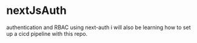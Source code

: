 # nextJsAuth
authentication and RBAC using next-auth
i will also be learning how to set up a cicd pipeline with this repo.
